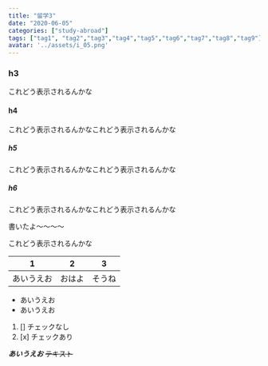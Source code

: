 ```yaml
---
title: "留学3"
date: "2020-06-05"
categories: ["study-abroad"]
tags: ["tag1", "tag2","tag3","tag4","tag5","tag6","tag7","tag8","tag9"]
avatar: '../assets/i_05.png'
---
```



### h3

これどう表示されるんかな

#### h4

これどう表示されるんかなこれどう表示されるんかな

##### h5

これどう表示されるんかなこれどう表示されるんかな

##### h6

これどう表示されるんかなこれどう表示されるんかな

<!-- <fukidasi ></fukidasi> -->
<fukidasi  data="ui.png"></fukidasi> 
書いたよ〜〜〜〜

これどう表示されるんかな

|1|2|3|
|-|-|-|
|あいうえお|おはよ|そうね|

* あいうえお
* あいうえお
1. [] チェックなし
2. [x]    チェックあり 

***あいうえお***
~~テキスト~~